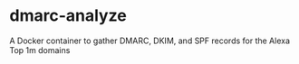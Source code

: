 # dmarc-analyze
A Docker container to gather DMARC, DKIM, and SPF records for the Alexa Top 1m domains

